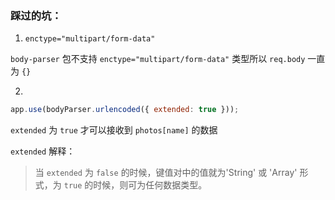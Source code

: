 
### 踩过的坑：

1. `enctype="multipart/form-data"`

`body-parser` 包不支持 `enctype="multipart/form-data"` 类型所以 `req.body` 一直为 `{}`

2. 
```js
app.use(bodyParser.urlencoded({ extended: true }));
```
`extended` 为 `true` 才可以接收到 `photos[name]` 的数据

`extended` 解释：

> 当 `extended` 为 `false` 的时候，键值对中的值就为'String' 或 'Array' 形式，为 `true` 的时候，则可为任何数据类型。